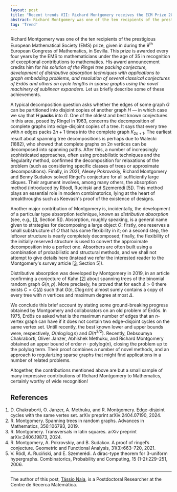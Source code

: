 ```yaml
---
layout: post
title: "Recent trends VII: Richard Montgomery receives the ECM Prize 2024"
abstract: Richard Montgomery was one of the ten recipients of the prestigious European Mathematical Society (EMS) prize, given in during the ninth European Congress of Mathematics, in Sevilla.
tag: 'Trend'
---
```


Richard Montgomery was one of the ten recipients of the prestigious
European Mathematical Society (EMS) prize, given in during the
9<sup>th</sup> European Congress of Mathematics, in Sevilla.
This prize is awarded every four years by the EMS to
mathematicians under the age of 35 in recognition of exceptional
contributions to mathematics. His award announcement credits him for
*his solution of the Ringel tree packing conjecture, development
of distributive absorption techniques with applications to graph
embedding problems, and resolution of several classical conjectures of
Erdős and others on cycle lengths in sparse graphs using the novel
machinery of sublinear expanders.* Let us briefly describe some of these
achievements.

A typical decomposition question asks whether the edges of some graph
$G$ can be partitioned into disjoint copies of another
graph $H$ &mdash; in which case we say that
$H$ **packs** into $G$. One of the oldest and best known
conjectures in this area, posed by Ringel in 1963, concerns the
decomposition of complete graphs into edge-disjoint copies of
a tree. It says that every tree with $n$ edges packs
$2n+1$ times into the complete graph $K_{2n+1}$. 
The earliest result about spanning tree decompositions is perhaps due
to Walecki (1882), who showed that complete graphs on
$2n$ vertices can be decomposed into spanning paths. After this,
a number of increasingly sophisticated approaches, often using
probabilistic techniques and the Regularity method, confirmed the
decomposition for relaxations of the problem (such as considering
specific classes of trees or approximate decompositions).
Finally, in 2021, Alexey Pokrovskiy, Richard Montgomery and Benny
Sudakov solved Ringel's conjecture for all sufficiently large
cliques. Their argument involves, among many others, the absorption
method (introduced by Röodl, Ruciński and
Szemerédi  [[5]](#rodl2006dirac)). This method plays an essential role in
modern combinatorics, lying at the heart of breakthroughs such as
Keevash's proof of the existence of designs.


Another major contribution of Montgomery is, incidentally, the
development of a particular type absorption technique, known
as *distributive absorption* (see, e.g., [[3](#montgomery2024transversals), Section 5]). Absorption, roughly speaking,
is a general name given to strategies for decomposing a large
object $O$: firstly, one reserves a small substructure
of $O$ that has some flexibility in it; on a second step, the
leftover structure is nearly completely decomposed; finally, the
flexibility of the initially reserved structure is used to convert the
approximate decomposition into a perfect one.
Absorbers are often built using a combination of probabilistic and structural
methods, and we shall not attempt to give details here (instead we refer the
interested reader to the Montgomery's survey article [[3](#montgomery2024transversals), Section 5]).

Distributive absorption was developed by Montgomery in 2019, in an article
confirming a conjecture of Kahn [[2]](#montgomery2019spanning) about spanning
trees of the binomial random graph $G(n,p)$. More precisely, he proved that
for each $\Delta > 0$ there exists $C=C(\Delta)$ such that $G(n,C\log n/n)$
almost surely contains a copy of every tree with $n$ vertices and maximum
degree at most $\Delta$. 


We conclude this brief account by stating some ground-breaking progress
obtained by Montgomery and collaborators on an old problem of Erdős.
In 1975, Erdős os asked what is the maximum number of edges that an
$n$-vertex graph can have if it does not contain two edge-disjoint
cycles on the same vertex set. Untill recently, the best known lower and
upper bounds were, respectively, $\Omega(n\log\log n)$ and $\Omega(n^{3/2})$.
Recently, Debsoumya Chakraborti, Oliver Janzer, Abhishek Methuku, and Richard Montgomery 
obtained an upper bound of order $n\cdot \mathrm{polylog} (n)$,
closing the problem up to the polylog term. Their proof combines a number
of novel methods, and an approach to regularizing sparse graphs that might
find applications in a number of related problems.

Altogether, the contributions mentioned above are but a small sample of many
impressive contributions of Richard Montgomery to Mathematics, certainly
worthy of wide recognition!

## References

<ol style="padding-left: 0;">

<li id="CJM"> D. Chakraborti, O. Janzer, A. Methuku, and R. Montgomery. Edge-disjoint cycles with the same vertex set. arXiv preprint arXiv:2404.07190, 2024.</li>

<li id="montgomery2019spanning"> R. Montgomery. Spanning trees in random graphs. Advances in Mathematics, 356:106793, 2019.</li>

<li id="montgomery2024transversals">R. Montgomery. Transversals in latin squares. arXiv preprint arXiv:2406.19873, 2024.</li>

<li id="MPS">R. Montgomery, A. Pokrovskiy, and B. Sudakov. A proof of ringel’s conjecture. Geometric and Functional Analysis, 31(3):663–720, 2021.</li>

<li id="rodl2006dirac">V. Rödl, A. Ruciński, and E. Szemerédi. A dirac-type theorem for 3-uniform hypergraphs. Combinatorics, Probability and Computing, 15 (1-2):229–251, 2006.</li>

</ol>

---

The author of this post, [Tássio Naia](https://www.crm.cat/person/220/naia-tassio/),  is a Postdoctoral Researcher at the Centre de Recerca Matemàtica.
